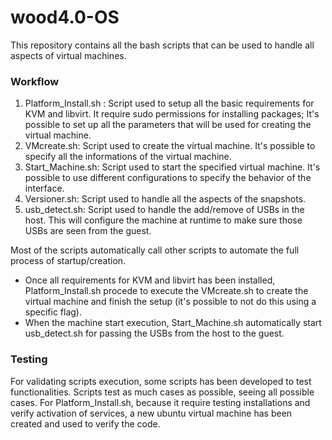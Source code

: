# wood4.0-OS

This repository contains all the bash scripts that can be used to handle all aspects of virtual machines.

### Workflow

1) Platform_Install.sh : Script used to setup all the basic requirements for KVM and libvirt. It require sudo permissions for installing packages; It's possible to set up all the parameters that will be used for creating the virtual machine.
2) VMcreate.sh: Script used to create the virtual machine. It's possible to specify all the informations of the virtual machine.
3) Start_Machine.sh: Script used to start the specified virtual machine. It's possible to use different configurations to specify the behavior of the interface.
4) Versioner.sh: Script used to handle all the aspects of the snapshots.
5) usb_detect.sh: Script used to handle the add/remove of USBs in the host. This will configure the machine at runtime to make sure those USBs are seen from the guest.

Most of the scripts automatically call other scripts to automate the full process of startup/creation.

- Once all requirements for KVM and libvirt has been installed, Platform_Install.sh procede to execute the VMcreate.sh to create the virtual machine and finish the setup (it's possible to not do this using a specific flag).
- When the machine start execution, Start_Machine.sh automatically start usb_detect.sh for passing the USBs from the host to the guest.

### Testing

For validating scripts execution, some scripts has been developed to test functionalities. Scripts test as much cases as possible, seeing all possible cases.
For Platform_Install.sh, because it require testing installations and verify activation of services, a new ubuntu virtual machine has been created and used to verify the code.